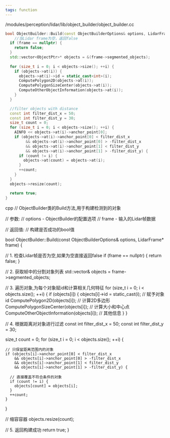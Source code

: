 ```yaml
---
tags: function
---
```

/modules/perception/lidar/lib/object_builder/object_builder.cc
```cpp
bool ObjectBuilder::Build(const ObjectBuilderOptions& options, LidarFrame* frame) {
	//当Lidar frame为空，返回false
  if (frame == nullptr) {
    return false;
  }
  std::vector<ObjectPtr>* objects = &(frame->segmented_objects);
  
  for (size_t i = 0; i < objects->size(); ++i) {
    if (objects->at(i)) {
      objects->at(i)->id = static_cast<int>(i);
      ComputePolygon2D(objects->at(i));
      ComputePolygonSizeCenter(objects->at(i));
      ComputeOtherObjectInformation(objects->at(i));
    }
  }

  //filter objects with distance
  const int filter_dist_x = 50;
  const int filter_dist_y = 30;
  size_t count = 0;
  for (size_t i = 0; i < objects->size(); ++i) {
    AINFO << objects->at(i)->anchor_point[0];
    if (objects->at(i)->anchor_point[0] < filter_dist_x 
         && objects->at(i)->anchor_point[0] > -filter_dist_x
         && objects->at(i)->anchor_point[1] < filter_dist_y
         && objects->at(i)->anchor_point[1] > -filter_dist_y) {
      if (count != i) {
        objects->at(count) = objects->at(i);
      }
      ++count;
    }
  }
  objects->resize(count);

  return true;
}
```

cpp
// ObjectBuilder类的Build方法,用于构建检测到的对象

// 参数:
// options - ObjectBuilder的配置选项
// frame - 输入的Lidar帧数据

// 返回值:
// 构建是否成功的bool值

bool ObjectBuilder::Build(const ObjectBuilderOptions& options, LidarFrame* frame) {

  // 1. 检查Lidar帧是否为空,如果为空直接返回false
  if (frame == nullptr) { 
    return false;
  }
  
  // 2. 获取帧中的分割对象列表
  std::vector<ObjectPtr>& objects = frame->segmented_objects;

  // 3. 遍历对象,为每个对象赋id和计算相关几何特征
  for (size_t i = 0; i < objects.size(); ++i) {
    if (objects[i]) {
      objects[i]->id = static_cast<int>(i); // 赋予对象id
      ComputePolygon2D(objects[i]); // 计算2D多边形
      ComputePolygonSizeCenter(objects[i]); // 计算大小和中心点
      ComputeOtherObjectInformation(objects[i]); // 其他信息
    }
  }

  // 4. 根据距离对对象进行过滤
  const int filter_dist_x = 50; 
  const int filter_dist_y = 30;
  
  size_t count = 0;
  for (size_t i = 0; i < objects.size(); ++i) {
    
    // 只保留距离范围内的对象
    if (objects[i]->anchor_point[0] < filter_dist_x  
        && objects[i]->anchor_point[0] > -filter_dist_x
        && objects[i]->anchor_point[1] < filter_dist_y
        && objects[i]->anchor_point[1] > -filter_dist_y) {
        
      // 直接覆盖不符合条件的对象  
      if (count != i) {
        objects[count] = objects[i]; 
      }
      ++count;
    }
  }
  
  // 缩容容器
  objects.resize(count);

  // 5. 返回构建成功
  return true; 
}